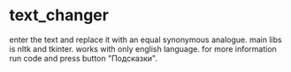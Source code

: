 # text_changer
enter the text and replace it with an equal synonymous analogue.
main libs is nltk and tkinter.
works with only english language.
for more information run code and press button "Подсказки".
